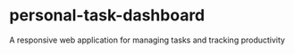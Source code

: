 # personal-task-dashboard
A responsive web application for managing tasks and tracking productivity
